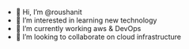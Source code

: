 - 👋 Hi, I’m @roushanit
- 👀 I’m interested in learning new technology
- 🌱 I’m currently working aws & DevOps
- 💞️ I’m looking to collaborate on cloud infrastructure
<!---
roushanit/roushanit is a ✨ special ✨ repository because its `README.md` (this file) appears on your GitHub profile.
You can click the Preview link to take a look at your changes.
--->
